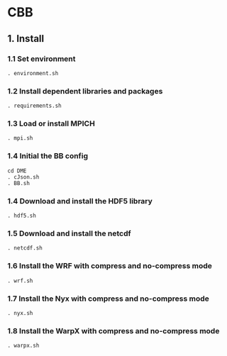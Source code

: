 # CBB

## 1. Install

### 1.1 Set environment

```
. environment.sh
```

### 1.2 Install dependent libraries and packages
```
. requirements.sh
```

### 1.3 Load or install MPICH

```
. mpi.sh
```

### 1.4 Initial the BB config
```
cd DME
. cJson.sh
. BB.sh
```

### 1.4 Download and install the HDF5 library 

```
. hdf5.sh
```

### 1.5 Download and install the netcdf

```
. netcdf.sh
```

### 1.6 Install the WRF with compress and no-compress mode

```
. wrf.sh
```

### 1.7 Install the Nyx with compress and no-compress mode

```
. nyx.sh
```

### 1.8 Install the WarpX with compress and no-compress mode

```
. warpx.sh
```

